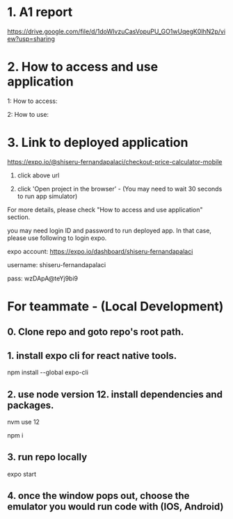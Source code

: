 # 1. A1 report
https://drive.google.com/file/d/1doWIvzuCasVopuPU_GO1wUqegK0lhN2p/view?usp=sharing

# 2. How to access and use application
1: How to access:

2: How to use:

# 3. Link to deployed application
https://expo.io/@shiseru-fernandapalaci/checkout-price-calculator-mobile

1. click above url

2. click 'Open project in the browser' - (You may need to wait 30 seconds to run app simulator)

For more details, please check "How to access and use application" section.

you may need login ID and password to run deployed app. In that case, please use following to login expo.  

expo account: https://expo.io/dashboard/shiseru-fernandapalaci

username: shiseru-fernandapalaci

pass: wzDApA@teYj9bi9

# For teammate - (Local Development)
## 0. Clone repo and goto repo's root path.

## 1. install expo cli for react native tools.
npm install --global expo-cli

## 2.  use node version 12. install dependencies and packages.
nvm use 12

npm i

## 3. run repo locally
expo start

## 4. once the window pops out, choose the emulator you would run code with (IOS, Android)
